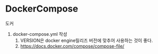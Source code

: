 # DockerCompose
도커
1. docker-compose.yml 작성
   1. VERSION은 docker engine릴리즈 버전에 맞추어 사용하는 것이 좋다.
   2. https://docs.docker.com/compose/compose-file/


